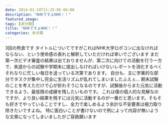 ```yaml
---
date: 2014-01-24T11:25:05-04:00
description: "NHKですよNHK！！"
featured_image: 
tags: [未分類]
title: "NHKですよNHK！！"
categories: 未分類
---
```


3回の熊倉です
タイトルについてですがこれはNHK大学ロボコンに出なければならない、という使命感の表れと解釈していただければ幸いでございます
まだ第一次ビデオ審査の結果は出ておりませんが、第二次に向けての活動を行う一方で、来週からの試験や学期末に提出しなければいけないレポートを消化するべくそれなりに忙しい毎日を送っている次第であります。
自分も、主に学業的な部分でタスクが集中し完全に生活リズムが乱れてしまいましたふえぇ…
期末試験のことを考えただけで心が折れそうになるのですが、試験後からまた元気に活動できるよう、最低限の成績を残したいものです。
これは僕の個人的な見解なのですが、より良い結果を残すには元気に活動するのが一番だと思います。そもそも好きでやっていることですし、全力で楽しめるよう余計な不安要素は極力取り除きたいですよね。
特に面白いことが書けないので例によって内容が無いような文章になってしまいましたがご容赦願います
